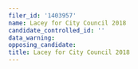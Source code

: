 ```yaml
---
filer_id: '1403957'
name: Lacey for City Council 2018
candidate_controlled_id: ''
data_warning: 
opposing_candidate: 
title: Lacey for City Council 2018
---
```

